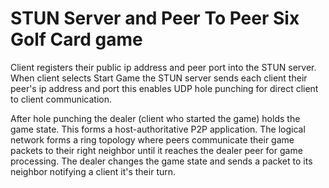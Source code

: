 # STUN Server and Peer To Peer Six Golf Card game
Client registers their public ip address and peer port into the STUN server. When client selects Start Game the STUN server sends each client their peer's ip address and port this enables UDP hole punching for direct client to client communication. 
	



	
	
After hole punching the dealer (client who started the game) holds the game state. This forms a host-authoritative P2P application. The logical network forms a ring topology where peers communicate their game packets to their right neighbor until it reaches the dealer peer for game processing. The dealer changes the game state and sends a packet to its neighbor notifying a client it's their turn. 